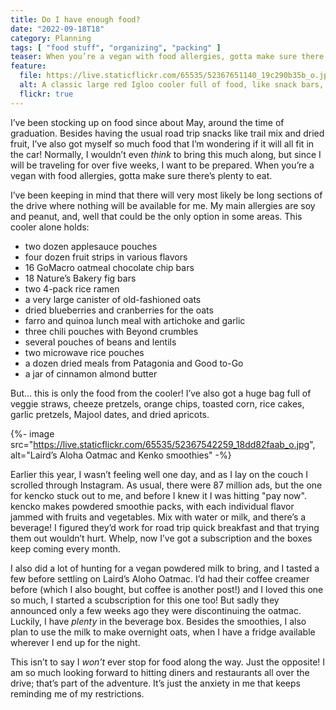 ```yaml
---
title: Do I have enough food?
date: "2022-09-18T18"
category: Planning
tags: [ "food stuff", "organizing", "packing" ]
teaser: When you’re a vegan with food allergies, gotta make sure there’s plenty to eat.
feature:
  file: https://live.staticflickr.com/65535/52367651140_19c290b35b_o.jpg
  alt: A classic large red Igloo cooler full of food, like snack bars, oatmeal, and meal pouches. There is very little room left in the cooler.
  flickr: true
---
```


I’ve been stocking up on food since about May, around the time of graduation. Besides having the usual road trip snacks like trail mix and dried fruit, I’ve also got myself so much food that I’m wondering if it will all fit in the car! Normally, I wouldn’t even _think_ to bring this much along, but since I will be traveling for over five weeks, I want to be prepared. When you’re a vegan with food allergies, gotta make sure there’s plenty to eat.

I’ve been keeping in mind that there will very most likely be long sections of the drive where nothing will be available for me. My main allergies are soy and peanut, and, well that could be the only option in some areas. This cooler alone holds:

- two dozen applesauce pouches
- four dozen fruit strips in various flavors
- 16 GoMacro oatmeal chocolate chip bars
- 18 Nature’s Bakery fig bars
- two 4-pack rice ramen
- a very large canister of old-fashioned oats
- dried blueberries and cranberries for the oats
- farro and quinoa lunch meal with artichoke and garlic
- three chili pouches with Beyond crumbles
- several pouches of beans and lentils
- two microwave rice pouches
- a dozen dried meals from Patagonia and Good to-Go
- a jar of cinnamon almond butter

But... this is only the food from the cooler! I’ve also got a huge bag full of veggie straws, cheeze pretzels, orange chips, toasted corn, rice cakes, garlic pretzels, Majool dates, and dried apricots.

{%- image src="https://live.staticflickr.com/65535/52367542259_18dd82faab_o.jpg", alt="Laird’s Aloha Oatmac and Kenko smoothies" -%}

Earlier this year, I wasn’t feeling well one day, and as I lay on the couch I scrolled through Instagram. As usual, there were 87 million ads, but the one for kencko stuck out to me, and before I knew it I was hitting "pay now". kencko makes powdered smoothie packs, with each individual flavor jammed with fruits and vegetables. Mix with water or milk, and there’s a beverage! I figured they’d work for road trip quick breakfast and that trying them out wouldn’t hurt. Whelp, now I’ve got a subscription and the boxes keep coming every month.

I also did a lot of hunting for a vegan powdered milk to bring, and I tasted a few before settling on Laird’s Aloho Oatmac. I’d had their coffee creamer before (which I also bought, but coffee is another post!) and I loved this one so much, I started a scubscription for this one too! But sadly they announced only a few weeks ago they were discontinuing the oatmac. Luckily, I have _plenty_ in the beverage box. Besides the smoothies, I also plan to use the milk to make overnight oats, when I have a fridge available wherever I end up for the night.

This isn’t to say I _won’t_ ever stop for food along the way. Just the opposite! I am so much looking forward to hitting diners and restaurants all over the drive; that’s part of the adventure. It’s just the anxiety in me that keeps reminding me of my restrictions.
